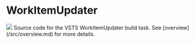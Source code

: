# WorkItemUpdater
<img src="https://bluebasher.visualstudio.com/_apis/public/build/definitions/b1cf36d4-fd02-49e1-9fb1-588cb9ee4cb7/45/badge"/>
Source code for the VSTS WorkItemUpdater build task.  
See [overview](/src/overview.md) for more details.
